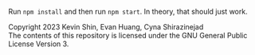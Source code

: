 Run `npm install` and then run `npm start`. In theory, that should just work.

Copyright 2023 Kevin Shin, Evan Huang, Cyna Shirazinejad  
The contents of this repository is licensed under the GNU General Public License Version 3.
